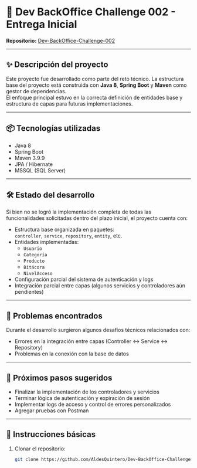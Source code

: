 # 📌 Dev BackOffice Challenge 002 - Entrega Inicial

**Repositorio:** [Dev-BackOffice-Challenge-002](https://github.com/AldesQuintero/Dev-BackOffice-Challenge-002-)

---

## ✨ Descripción del proyecto

Este proyecto fue desarrollado como parte del reto técnico.
La estructura base del proyecto está construida con **Java 8**, **Spring Boot** y **Maven** como gestor de dependencias.  
El enfoque principal estuvo en la correcta definición de entidades base y estructura de capas para futuras implementaciones.

---

## 📦 Tecnologías utilizadas

- Java 8  
- Spring Boot  
- Maven 3.9.9  
- JPA / Hibernate  
- MSSQL (SQL Server)

---

## 🛠️ Estado del desarrollo

Si bien no se logró la implementación completa de todas las funcionalidades solicitadas dentro del plazo inicial, el proyecto cuenta con:

- Estructura base organizada en paquetes:  
  `controller`, `service`, `repository`, `entity`, etc.
- Entidades implementadas:
  - `Usuario`
  - `Categoría`
  - `Producto`
  - `Bitácora`
  - `NivelAcceso`
- Configuración parcial del sistema de autenticación y logs
- Integración parcial entre capas (algunos servicios y controladores aún pendientes)

---

## 🚧 Problemas encontrados

Durante el desarrollo surgieron algunos desafíos técnicos relacionados con:

- Errores en la integración entre capas (Controller ↔ Service ↔ Repository)
- Problemas en la conexión con la base de datos

---

## 🔄 Próximos pasos sugeridos

- Finalizar la implementación de los controladores y servicios
- Terminar lógica de autenticación y expiración de sesión
- Implementar logs de acceso y control de errores personalizados
- Agregar pruebas con Postman

---

## 📂 Instrucciones básicas

1. Clonar el repositorio:  
   ```bash
   git clone https://github.com/AldesQuintero/Dev-BackOffice-Challenge-002-.git
